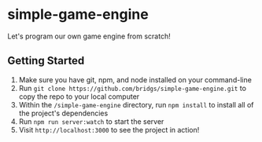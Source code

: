 # simple-game-engine
Let's program our own game engine from scratch!

## Getting Started
1. Make sure you have git, npm, and node installed on your command-line
2. Run `git clone https://github.com/bridgs/simple-game-engine.git` to copy the repo to your local computer
3. Within the `/simple-game-engine` directory, run `npm install` to install all of the project's dependencies
4. Run `npm run server:watch` to start the server
5. Visit `http://localhost:3000` to see the project in action!
